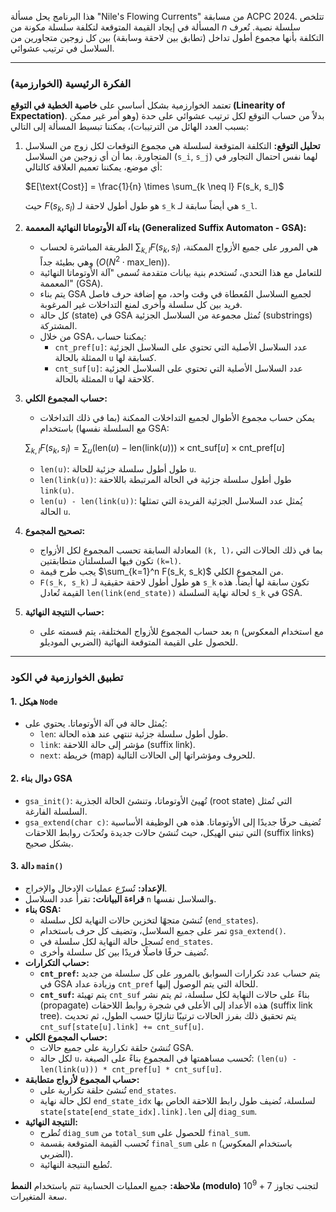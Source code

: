 هذا البرنامج يحل مسألة "Nile's Flowing Currents" من مسابقة ACPC 2024. تتلخص المسألة في إيجاد القيمة المتوقعة لتكلفة سلسلة مكونة من $n$ سلسلة نصية. تُعرف التكلفة بأنها مجموع أطول تداخل (تطابق بين لاحقة وسابقة) بين كل زوجين متجاورين من السلاسل في ترتيب عشوائي.

---

### **الفكرة الرئيسية (الخوارزمية)**

تعتمد الخوارزمية بشكل أساسي على **خاصية الخطية في التوقع (Linearity of Expectation)**. بدلاً من حساب التوقع لكل ترتيب عشوائي على حدة (وهو أمر غير ممكن بسبب العدد الهائل من الترتيبات)، يمكننا تبسيط المسألة إلى التالي:

1.  **تحليل التوقع:** التكلفة المتوقعة لسلسلة هي مجموع التوقعات لكل زوج من السلاسل المتجاورة. بما أن أي زوجين من السلاسل (`s_i`, `s_j`) لهما نفس احتمال التجاور في أي موضع، يمكننا تعميم العلاقة كالتالي:

    $E[\text{Cost}] = \frac{1}{n} \times \sum_{k \neq l} F(s_k, s_l)$

    حيث $F(s_k, s_l)$ هو طول أطول لاحقة لـ `s_k` هي أيضاً سابقة لـ `s_l`.

2.  **بناء آلة الأوتوماتا النهائية المعممة (Generalized Suffix Automaton - GSA):**
    * الطريقة المباشرة لحساب $\sum_{k,l} F(s_k, s_l)$ هي المرور على جميع الأزواج الممكنة، وهي بطيئة جداً ($O(N^2 \cdot \text{max\_len})$).
    * للتعامل مع هذا التحدي، تُستخدم بنية بيانات متقدمة تُسمى "آلة الأوتوماتا النهائية المعممة" (GSA).
    * يتم بناء GSA لجميع السلاسل المُعطاة في وقت واحد، مع إضافة حرف فاصل فريد بين كل سلسلة وأخرى لمنع التداخلات غير المرغوبة.
    * كل حالة (state) في GSA تُمثل مجموعة من السلاسل الجزئية (substrings) المشتركة.
    * من خلال GSA، يمكننا حساب:
        * `cnt_pref[u]`: عدد السلاسل الأصلية التي تحتوي على السلاسل الجزئية الممثلة بالحالة `u` كسابقة لها.
        * `cnt_suf[u]`: عدد السلاسل الأصلية التي تحتوي على السلاسل الجزئية الممثلة بالحالة `u` كلاحقة لها.

3.  **حساب المجموع الكلي:**
    * يمكن حساب مجموع الأطوال لجميع التداخلات الممكنة (بما في ذلك التداخلات مع السلسلة نفسها) باستخدام GSA:

    $\sum_{k,l} F(s_k, s_l) = \sum_{u} (\text{len}(u) - \text{len}(\text{link}(u))) \times \text{cnt\_suf}[u] \times \text{cnt\_pref}[u]$

    * `len(u)`: طول أطول سلسلة جزئية للحالة `u`.
    * `len(link(u))`: طول أطول سلسلة جزئية في الحالة المرتبطة باللاحقة `link(u)`.
    * `len(u) - len(link(u))`: يُمثل عدد السلاسل الجزئية الفريدة التي تمثلها الحالة `u`.

4.  **تصحيح المجموع:**
    * المعادلة السابقة تحسب المجموع لكل الأزواج `(k, l)`، بما في ذلك الحالات التي تكون فيها السلسلتان متطابقتين `(k=l)`.
    * يجب طرح قيمة $\sum_{k=1}^n F(s_k, s_k)$ من المجموع الكلي.
    * `F(s_k, s_k)` هو طول أطول لاحقة حقيقية لـ `s_k` تكون سابقة لها أيضاً. هذه القيمة تُعادل `len(link(end_state))` لحالة نهاية السلسلة `s_k` في GSA.

5.  **حساب النتيجة النهائية:**
    * بعد حساب المجموع للأزواج المختلفة، يتم قسمته على `n` (مع استخدام المعكوس الضربي الموديلو) للحصول على القيمة المتوقعة النهائية.

---

### **تطبيق الخوارزمية في الكود**

#### **1. هيكل `Node`**
* يُمثل حالة في آلة الأوتوماتا. يحتوي على:
    * `len`: طول أطول سلسلة جزئية تنتهي عند هذه الحالة.
    * `link`: مؤشر إلى حالة اللاحقة (suffix link).
    * `next`: خريطة (map) للحروف ومؤشراتها إلى الحالات التالية.

#### **2. دوال بناء GSA**
* `gsa_init()`: تُهيئ الأوتوماتا، وتنشئ الحالة الجذرية (root state) التي تُمثل السلسلة الفارغة.
* `gsa_extend(char c)`: تُضيف حرفًا جديدًا إلى الأوتوماتا. هذه هي الوظيفة الأساسية التي تبني الهيكل، حيث تُنشئ حالات جديدة وتُحدّث روابط اللاحقات (suffix links) بشكل صحيح.

#### **3. دالة `main()`**
* **الإعداد:** تُسرّع عمليات الإدخال والإخراج.
* **قراءة البيانات:** تقرأ عدد السلاسل `n` والسلاسل نفسها.
* **بناء GSA:**
    * تُنشئ متجهًا لتخزين حالات النهاية لكل سلسلة (`end_states`).
    * تمر على جميع السلاسل، وتضيف كل حرف باستخدام `gsa_extend()`.
    * تُسجل حالة النهاية لكل سلسلة في `end_states`.
    * تُضيف حرفًا فاصلًا فريدًا بين كل سلسلة وأخرى.
* **حساب التكرارات:**
    * **`cnt_pref`:** يتم حساب عدد تكرارات السوابق بالمرور على كل سلسلة من جديد في GSA وزيادة عداد `cnt_pref` للحالة التي يتم الوصول إليها.
    * **`cnt_suf`:** يتم تهيئة `cnt_suf` بناءً على حالات النهاية لكل سلسلة، ثم يتم نشر (propagate) هذه الأعداد إلى الأعلى في شجرة روابط اللاحقات (suffix link tree). يتم تحقيق ذلك بفرز الحالات ترتيبًا تنازليًا حسب الطول، ثم تحديث `cnt_suf[state[u].link] += cnt_suf[u]`.
* **حساب المجموع الكلي:**
    * تُنشئ حلقة تكرارية على جميع حالات GSA.
    * لكل حالة `u`، تُحسب مساهمتها في المجموع بناءً على الصيغة: `(len(u) - len(link(u))) * cnt_pref[u] * cnt_suf[u]`.
* **حساب المجموع لأزواج متطابقة:**
    * تُنشئ حلقة تكرارية على `end_states`.
    * لكل حالة نهاية `end_state_idx` لسلسلة، تُضيف طول رابط اللاحقة الخاص بها `state[state[end_state_idx].link].len` إلى `diag_sum`.
* **النتيجة النهائية:**
    * تُطرح `diag_sum` من `total_sum` للحصول على `final_sum`.
    * تُحسب القيمة المتوقعة بقسمة `final_sum` على `n` (باستخدام المعكوس الضربي).
    * تُطبع النتيجة النهائية.

**ملاحظة:** جميع العمليات الحسابية تتم باستخدام **النمط (modulo)** $10^9+7$ لتجنب تجاوز سعة المتغيرات.